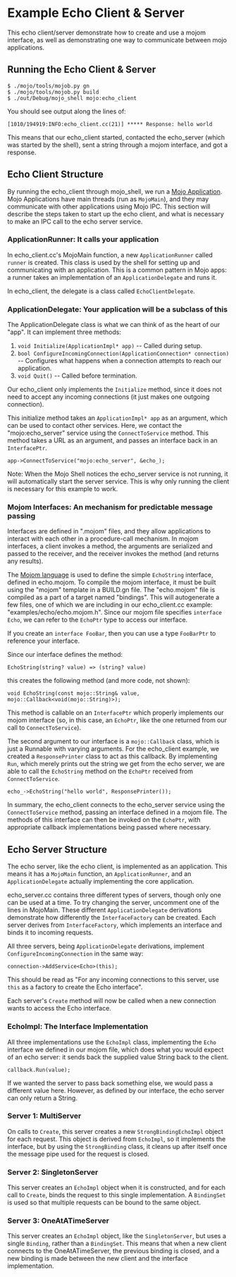 Example Echo Client & Server
====

This echo client/server demonstrate how to create and use a mojom interface,
as well as demonstrating one way to communicate between mojo applications.

## Running the Echo Client & Server

```
$ ./mojo/tools/mojob.py gn
$ ./mojo/tools/mojob.py build
$ ./out/Debug/mojo_shell mojo:echo_client
```
You should see output along the lines of:

```
[1010/194919:INFO:echo_client.cc(21)] ***** Response: hello world
```

This means that our echo_client started, contacted the echo_server (which was
started by the shell), sent a string through a mojom interface, and got a
response.

## Echo Client Structure

By running the echo_client through mojo_shell, we run a [Mojo
Application](https://docs.google.com/document/d/1xjt_TPjTu0elix8fNdBgWmnjJdJAtqSr1XDS_C-Ct8E).
Mojo Applications have main threads (run as `MojoMain`), and they may
communicate with other applications using Mojo IPC. This section will describe
the steps taken to start up the echo client, and what is necessary
to make an IPC call to the echo server service.

### ApplicationRunner: It calls your application

In echo_client.cc's MojoMain function, a new `ApplicationRunner` called `runner`
is created. This class is used by the shell for setting up and communicating
with an application. This is a common pattern in Mojo apps: a runner takes an
implementation of an `ApplicationDelegate` and runs it.

In echo_client, the delegate is a class called `EchoClientDelegate`.

### ApplicationDelegate: Your application will be a subclass of this

The ApplicationDelegate class is what we can think of as the heart of our
"app". It can implement three methods:

1. `void Initialize(ApplicationImpl* app)` -- Called during setup.
2. `bool ConfigureIncomingConnection(ApplicationConnection* connection)` --
   Configures what happens when a connection attempts to reach our application.
3. `void Quit()` -- Called before termination.

Our echo_client only implements the `Initialize` method, since it does not need
to accept any incoming connections (it just makes one outgoing connection).

This initialize method takes an `ApplicationImpl* app` as an argument, which can
be used to contact other services. Here, we contact the "mojo:echo_server"
service using the `ConnectToService` method. This method takes a URL as an
argument, and passes an interface back in an `InterfacePtr`.

```
app->ConnectToService("mojo:echo_server", &echo_);
```

Note: When the Mojo Shell notices the echo_server service is not running, it
will automatically start the server service. This is why only running the client
is necessary for this example to work.

### Mojom Interfaces: An mechanism for predictable message passing

Interfaces are defined in ".mojom" files, and they allow applications to
interact with each other in a procedure-call mechanism. In mojom interfaces,
a client invokes a method, the arguments are serialized and passed to the
receiver, and the receiver invokes the method (and returns any results).

The [Mojom
language](https://docs.google.com/document/d/1r7yCseBktlDEN9CKp_JWD0ZYxMi4GCsLXMvSN5sI04k)
is used to define the simple `EchoString` interface, defined in echo.mojom.  To
compile the mojom interface, it must be built using the "mojom" template in a
BUILD.gn file. The "echo.mojom" file is compiled as a part of a target named
"bindings". This will autogenerate a few files, one of which we are including in
our echo_client.cc example: "examples/echo/echo.mojom.h". Since our mojom file
specifies `interface Echo`, we can refer to the `EchoPtr` type to access our
interface.

If you create an `interface FooBar`, then you can use a type `FooBarPtr` to
reference your interface.

Since our interface defines the method:

```
EchoString(string? value) => (string? value)
```

this creates the following method (and more code, not shown):

```
void EchoString(const mojo::String& value, mojo::Callback<void(mojo::String)>);
```

This method is callable on an `InterfacePtr` which properly implements our mojom
interface (so, in this case, an `EchoPtr`, like the one returned from our
call to `ConnectToService`).

The second argument to our interface is a `mojo::Callback` class, which is
just a Runnable with varying arguments.  For the echo_client example, we created
a `ResponsePrinter` class to act as this callback. By implementing `Run`, which
merely prints out the string we get from the echo server, we are able to call
the `EchoString` method on the `EchoPtr` received from `ConnectToService`.

```
echo_->EchoString("hello world", ResponsePrinter());
```

In summary, the echo_client connects to the echo_server service using
the `ConnectToService` method, passing an interface defined in a mojom file. The
methods of this interface can then be invoked on the `EchoPtr`, with appropriate
callback implementations being passed where necessary.

## Echo Server Structure

The echo server, like the echo client, is implemented as an application. This
means it has a `MojoMain` function, an `ApplicationRunner`, and an
`ApplicationDelegate` actually implementing the core application.

echo_server.cc contains three different types of servers, though only one can be
used at a time. To try changing the server, uncomment one of the lines in
MojoMain. These different `ApplicationDelegate` derivations demonstrate how
differently the `InterfaceFactory` can be created.  Each server derives from
`InterfaceFactory`, which implements an interface and binds it to incoming
requests.

All three servers, being `ApplicationDelegate` derivations, implement
`ConfigureIncomingConnection` in the same way:

```
connection->AddService<Echo>(this);
```

This should be read as "For any incoming connections to this server, use `this`
as a factory to create the Echo interface".

Each server's `Create` method will now be called when a new connection wants
to access the Echo interface.

### EchoImpl: The Interface Implementation

All three implementations use the `EchoImpl` class, implementing the `Echo`
interface we defined in our mojom file, which does what you would expect of an
echo server: it sends back the supplied value String back to the client.

```
callback.Run(value);
```

If we wanted the server to pass back something else, we would pass a different
value here. However, as defined by our interface, the echo server can only
return a String.

### Server 1: MultiServer

On calls to `Create`, this server creates a new `StrongBindingEchoImpl` object
for each request.  This object is derived from `EchoImpl`, so it implements the
interface, but by using the `StrongBinding` class, it cleans up after itself
once the message pipe used for the request is closed.

### Server 2: SingletonServer

This server creates an `EchoImpl` object when it is constructed, and for each
call to `Create`, binds the request to this single implementation. A
`BindingSet` is used so that multiple requests can be bound to the same object.

### Server 3: OneAtATimeServer

This server creates an `EchoImpl` object, like the `SingletonServer`, but uses a
single `Binding`, rather than a `BindingSet`. This means that when a new client
connects to the OneAtATimeServer, the previous binding is closed, and a new
binding is made between the new client and the interface implementation.
